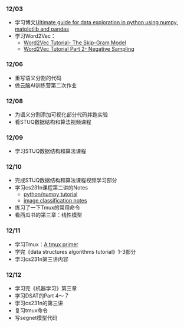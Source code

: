 ### 12/03
- 学习博文[Ultimate guide for data exploration in python using numpy, matplotlib and pandas](https://www.analyticsvidhya.com/blog/2015/04/comprehensive-guide-data-exploration-sas-using-python-numpy-scipy-matplotlib-pandas/)
- 学习Word2Vec：
  - [Word2Vec Tutorial- The Skip-Gram Model](http://mccormickml.com/2016/04/19/word2vec-tutorial-the-skip-gram-model/)
  - [Word2Vec Tutorial Part 2- Negative Sampling](http://mccormickml.com/2017/01/11/word2vec-tutorial-part-2-negative-sampling/)

### 12/06
- 重写语义分割的代码
- 做云脑AI训练营第二次作业

### 12/08
- 为语义分割添加可视化部分代码并跑实验
- 看STUQ数据结构和算法视频课程


### 12/09
- 学习STUQ数据结构和算法课程

### 12/10
- 完成STUQ数据结构和算法课程视频学习部分
- 学习cs231n课程第二讲的Notes
  - [python/numpy tutorial](http://cs231n.github.io/python-numpy-tutorial/)
  - [image classification notes](http://cs231n.github.io/classification/)
- 练习了一下Tmux的常用命令
- 看西瓜书的第三章：线性模型


### 12/11
- 学习Tmux：[A tmux primer](https://danielmiessler.com/study/tmux/)
- 学完《data structures algorithms tutorial》1-3部分
- 学习cs231n第三讲内容


### 12/12
- 学习完《机器学习》第三章
- 学习DSAT的Part 4～ 7
- 学习cs231n的第三讲
- 复习tmux命令
- 写segnet模型代码
